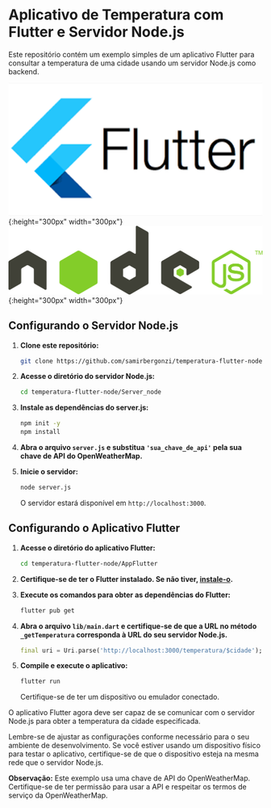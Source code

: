 # Aplicativo de Temperatura com Flutter e Servidor Node.js

Este repositório contém um exemplo simples de um aplicativo Flutter para consultar a temperatura de uma cidade usando um servidor Node.js como backend.


![Flutter_Logo](flutter-logo.png){:height="300px" width="300px"}
![Node_Logo](Node.png){:height="300px" width="300px"}

## Configurando o Servidor Node.js

1. **Clone este repositório:**

    ```bash
    git clone https://github.com/samirbergonzi/temperatura-flutter-node.git
    ```

2. **Acesse o diretório do servidor Node.js:**

    ```bash
    cd temperatura-flutter-node/Server_node
    ```

3. **Instale as dependências do server.js:**

    ```bash
    npm init -y
    npm install
    ```

4. **Abra o arquivo `server.js` e substitua `'sua_chave_de_api'` pela sua chave de API do OpenWeatherMap.**

5. **Inicie o servidor:**

    ```bash
    node server.js
    ```

    O servidor estará disponível em `http://localhost:3000`.

## Configurando o Aplicativo Flutter

1. **Acesse o diretório do aplicativo Flutter:**

    ```bash
    cd temperatura-flutter-node/AppFlutter
    ```

2. **Certifique-se de ter o Flutter instalado. Se não tiver, [instale-o](https://flutter.dev/docs/get-started/install).**

3. **Execute os comandos para obter as dependências do Flutter:**

    ```bash
    flutter pub get
    ```

4. **Abra o arquivo `lib/main.dart` e certifique-se de que a URL no método `_getTemperatura` corresponda à URL do seu servidor Node.js.**

    ```dart
    final uri = Uri.parse('http://localhost:3000/temperatura/$cidade');
    ```

5. **Compile e execute o aplicativo:**

    ```bash
    flutter run
    ```

    Certifique-se de ter um dispositivo ou emulador conectado.

O aplicativo Flutter agora deve ser capaz de se comunicar com o servidor Node.js para obter a temperatura da cidade especificada.

Lembre-se de ajustar as configurações conforme necessário para o seu ambiente de desenvolvimento. Se você estiver usando um dispositivo físico para testar o aplicativo, certifique-se de que o dispositivo esteja na mesma rede que o servidor Node.js.

**Observação:** Este exemplo usa uma chave de API do OpenWeatherMap. Certifique-se de ter permissão para usar a API e respeitar os termos de serviço da OpenWeatherMap.
